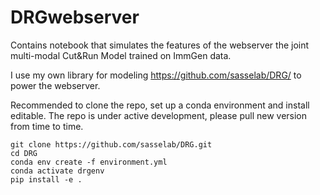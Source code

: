 # DRGwebserver 

Contains notebook that simulates the features of the webserver the joint multi-modal Cut&Run Model trained on ImmGen data. 

I use my own library for modeling https://github.com/sasselab/DRG/ to power the webserver. 

Recommended to clone the repo, set up a conda environment and install editable. The repo is under active development, please pull new version from time to time.

```
git clone https://github.com/sasselab/DRG.git
cd DRG
conda env create -f environment.yml
conda activate drgenv
pip install -e .

```
